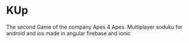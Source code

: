 # KUp
The second Game of the company Apes 4 Apes. Multiplayer soduku for android and ios made in angular firebase and ionic
